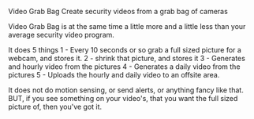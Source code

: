 Video Grab Bag
Create security videos from a grab bag of cameras

Video Grab Bag is at the same time a little more and a little less than your average security video program.

It does 5 things
1 - Every 10 seconds or so grab a full sized picture for a webcam, and stores it.
2 - shrink that picture, and stores it
3 - Generates and hourly video from the pictures
4 - Generates a daily video from the pictures
5 - Uploads the hourly and daily video to an offsite area.

It does not do motion sensing, or send alerts, or anything fancy like that.
BUT, if you see something on your video's, that you want the full sized picture of, then you've got it.
